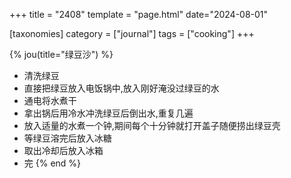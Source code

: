 +++
title = "2408"
template = "page.html"
date="2024-08-01"

[taxonomies]
category = ["journal"]
tags = ["cooking"]
+++

{% jou(title="绿豆沙") %}
+ 清洗绿豆
+ 直接把绿豆放入电饭锅中,放入刚好淹没过绿豆的水
+ 通电将水煮干
+ 拿出锅后用冷水冲洗绿豆后倒出水,重复几遍
+ 放入适量的水煮一个钟,期间每个十分钟就打开盖子随便捞出绿豆壳
+ 等绿豆溶完后放入冰糖
+ 取出冷却后放入冰箱
+ 完
{% end %}

